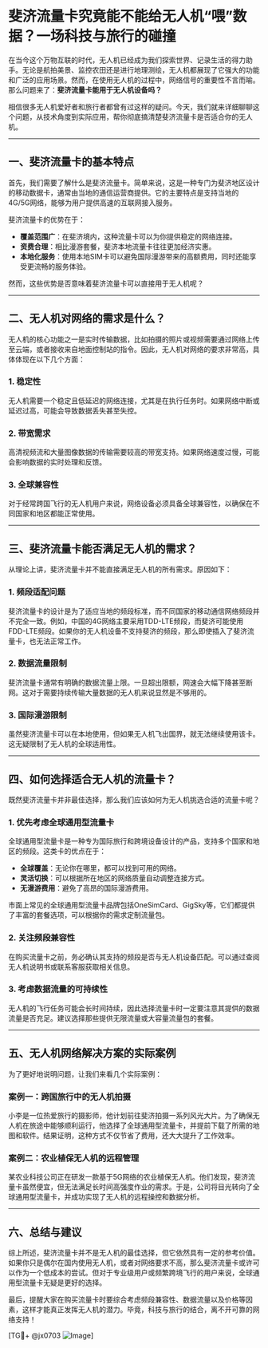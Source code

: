 # 斐济流量卡究竟能不能给无人机“喂”数据？一场科技与旅行的碰撞

在当今这个万物互联的时代，无人机已经成为我们探索世界、记录生活的得力助手。无论是航拍美景、监控农田还是进行地理测绘，无人机都展现了它强大的功能和广泛的应用场景。然而，在使用无人机的过程中，网络信号的重要性不言而喻。那么问题来了：**斐济流量卡能用于无人机设备吗？**

相信很多无人机爱好者和旅行者都曾有过这样的疑问。今天，我们就来详细聊聊这个问题，从技术角度到实际应用，帮你彻底搞清楚斐济流量卡是否适合你的无人机。

---

## 一、斐济流量卡的基本特点

首先，我们需要了解什么是斐济流量卡。简单来说，这是一种专门为斐济地区设计的移动数据卡，通常由当地的通信运营商提供。它的主要特点是支持当地的4G/5G网络，能够为用户提供高速的互联网接入服务。

斐济流量卡的优势在于：
- **覆盖范围广**：在斐济境内，这种流量卡可以为你提供稳定的网络连接。
- **资费合理**：相比漫游套餐，斐济本地流量卡往往更加经济实惠。
- **本地化服务**：使用本地SIM卡可以避免国际漫游带来的高额费用，同时还能享受更流畅的服务体验。

然而，这些优势是否意味着斐济流量卡可以直接用于无人机呢？

---

## 二、无人机对网络的需求是什么？

无人机的核心功能之一是实时传输数据，比如拍摄的照片或视频需要通过网络上传至云端，或者接收来自地面控制站的指令。因此，无人机对网络的要求非常高，具体体现在以下几个方面：

### 1. 稳定性
无人机需要一个稳定且低延迟的网络连接，尤其是在执行任务时。如果网络中断或延迟过高，可能会导致数据丢失甚至失控。

### 2. 带宽需求
高清视频流和大量图像数据的传输需要较高的带宽支持。如果网络速度过慢，可能会影响数据的实时处理和反馈。

### 3. 全球兼容性
对于经常跨国飞行的无人机用户来说，网络设备必须具备全球兼容性，以确保在不同国家和地区都能正常使用。

---

## 三、斐济流量卡能否满足无人机的需求？

从理论上讲，斐济流量卡并不能直接满足无人机的所有需求。原因如下：

### 1. 频段适配问题
斐济流量卡的设计是为了适应当地的频段标准，而不同国家的移动通信网络频段并不完全一致。例如，中国的4G网络主要采用TDD-LTE频段，而斐济可能使用FDD-LTE频段。如果你的无人机设备不支持斐济的频段，那么即使插入了斐济流量卡，也无法正常工作。

### 2. 数据流量限制
斐济流量卡通常有明确的数据流量上限。一旦超出限额，网速会大幅下降甚至断网。这对于需要持续传输大量数据的无人机来说显然是不够用的。

### 3. 国际漫游限制
虽然斐济流量卡可以在本地使用，但如果无人机飞出国界，就无法继续使用该卡。这无疑限制了无人机的全球适用性。

---

## 四、如何选择适合无人机的流量卡？

既然斐济流量卡并非最佳选择，那么我们应该如何为无人机挑选合适的流量卡呢？

### 1. 优先考虑全球通用型流量卡
全球通用型流量卡是一种专为国际旅行和跨境设备设计的产品，支持多个国家和地区的频段。这类卡的优点在于：
- **全球覆盖**：无论你在哪里，都可以找到可用的网络。
- **灵活切换**：可以根据所在地区的网络质量自动调整连接方式。
- **无漫游费用**：避免了高昂的国际漫游费用。

市面上常见的全球通用型流量卡品牌包括OneSimCard、GigSky等，它们都提供了丰富的套餐选项，可以根据你的需求定制流量包。

### 2. 关注频段兼容性
在购买流量卡之前，务必确认其支持的频段是否与无人机设备匹配。可以通过查阅无人机说明书或联系客服获取相关信息。

### 3. 考虑数据流量的可持续性
无人机的飞行任务可能会长时间持续，因此选择流量卡时一定要注意其提供的数据流量是否充足。建议选择那些提供无限流量或大容量流量包的套餐。

---

## 五、无人机网络解决方案的实际案例

为了更好地说明问题，让我们来看几个实际案例：

### 案例一：跨国旅行中的无人机拍摄
小李是一位热爱旅行的摄影师，他计划前往斐济拍摄一系列风光大片。为了确保无人机在旅途中能够顺利运行，他选择了全球通用型流量卡，并提前下载了所需的地图和软件。结果证明，这种方式不仅节省了费用，还大大提升了工作效率。

### 案例二：农业植保无人机的远程管理
某农业科技公司正在研发一款基于5G网络的农业植保无人机。他们发现，斐济流量卡虽然便宜，但无法满足长时间高强度作业的需求。于是，公司将目光转向了全球通用型流量卡，并成功实现了无人机的远程操控和数据分析。

---

## 六、总结与建议

综上所述，斐济流量卡并不是无人机的最佳选择，但它依然具有一定的参考价值。如果你只是偶尔在国内使用无人机，或者对网络要求不高，那么斐济流量卡或许可以作为一个低成本的尝试。但对于专业级用户或频繁跨境飞行的用户来说，全球通用型流量卡无疑是更好的选择。

最后，提醒大家在购买流量卡时要综合考虑频段兼容性、数据流量以及价格等因素，这样才能真正发挥无人机的潜力。毕竟，科技与旅行的结合，离不开可靠的网络支持！

[TG💪+ @jx0703 ![Image](https://github.com/user-attachments/assets/dbca1d08-cadb-493c-b0ec-ad6f7a83f270)]